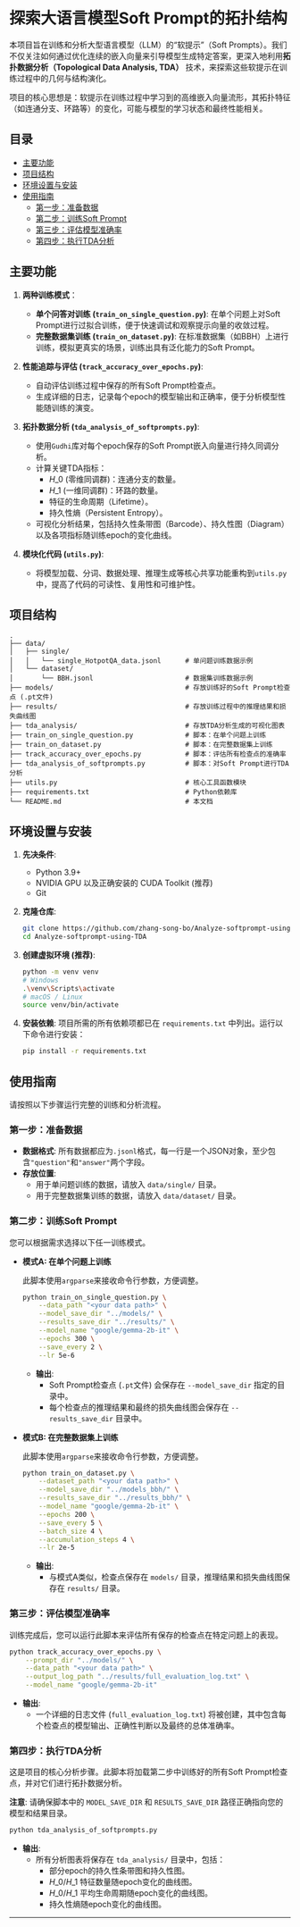 # 探索大语言模型Soft Prompt的拓扑结构

本项目旨在训练和分析大型语言模型（LLM）的“软提示”（Soft Prompts）。我们不仅关注如何通过优化连续的嵌入向量来引导模型生成特定答案，更深入地利用**拓扑数据分析（Topological Data Analysis, TDA）** 技术，来探索这些软提示在训练过程中的几何与结构演化。

项目的核心思想是：软提示在训练过程中学习到的高维嵌入向量流形，其拓扑特征（如连通分支、环路等）的变化，可能与模型的学习状态和最终性能相关。

## 目录

  - [主要功能](#主要功能)
  - [项目结构](#项目结构)
  - [环境设置与安装](#环境设置与安装)
  - [使用指南](#使用指南)
      - [第一步：准备数据](#第一步准备数据)
      - [第二步：训练Soft Prompt](#第二步训练soft-prompt)
      - [第三步：评估模型准确率](#第三步评估模型准确率)
      - [第四步：执行TDA分析](#第四步执行tda分析)

## 主要功能

1.  **两种训练模式**：

      * **单个问答对训练 (`train_on_single_question.py`)**: 在单个问题上对Soft Prompt进行过拟合训练，便于快速调试和观察提示向量的收敛过程。
      * **完整数据集训练 (`train_on_dataset.py`)**: 在标准数据集（如BBH）上进行训练，模拟更真实的场景，训练出具有泛化能力的Soft Prompt。

2.  **性能追踪与评估 (`track_accuracy_over_epochs.py`)**:

      * 自动评估训练过程中保存的所有Soft Prompt检查点。
      * 生成详细的日志，记录每个epoch的模型输出和正确率，便于分析模型性能随训练的演变。

3.  **拓扑数据分析 (`tda_analysis_of_softprompts.py`)**:

      * 使用`Gudhi`库对每个epoch保存的Soft Prompt嵌入向量进行持久同调分析。
      * 计算关键TDA指标：
          * $H\_0$ (零维同调群)：连通分支的数量。
          * $H\_1$ (一维同调群)：环路的数量。
          * 特征的生命周期（Lifetime）。
          * 持久性熵（Persistent Entropy）。
      * 可视化分析结果，包括持久性条带图（Barcode）、持久性图（Diagram）以及各项指标随训练epoch的变化曲线。

4.  **模块化代码 (`utils.py`)**:

      * 将模型加载、分词、数据处理、推理生成等核心共享功能重构到`utils.py`中，提高了代码的可读性、复用性和可维护性。

## 项目结构

```
.
├── data/
│   ├── single/
│   │   └── single_HotpotQA_data.jsonl      # 单问题训练数据示例
│   └── dataset/
│       └── BBH.jsonl                       # 数据集训练数据示例
├── models/                                 # 存放训练好的Soft Prompt检查点 (.pt文件)
├── results/                                # 存放训练过程中的推理结果和损失曲线图
├── tda_analysis/                           # 存放TDA分析生成的可视化图表
├── train_on_single_question.py             # 脚本：在单个问题上训练
├── train_on_dataset.py                     # 脚本：在完整数据集上训练
├── track_accuracy_over_epochs.py           # 脚本：评估所有检查点的准确率
├── tda_analysis_of_softprompts.py          # 脚本：对Soft Prompt进行TDA分析
├── utils.py                                # 核心工具函数模块
├── requirements.txt                        # Python依赖库
└── README.md                               # 本文档
```

## 环境设置与安装

1.  **先决条件**:

      * Python 3.9+
      * NVIDIA GPU 以及正确安装的 CUDA Toolkit (推荐)
      * Git

2.  **克隆仓库**:

    ```bash
    git clone https://github.com/zhang-song-bo/Analyze-softprompt-using-TDA
    cd Analyze-softprompt-using-TDA
    ```

3.  **创建虚拟环境 (推荐)**:

    ```bash
    python -m venv venv
    # Windows
    .\venv\Scripts\activate
    # macOS / Linux
    source venv/bin/activate
    ```

4.  **安装依赖**:
    项目所需的所有依赖项都已在 `requirements.txt` 中列出。运行以下命令进行安装：

    ```bash
    pip install -r requirements.txt
    ```

## 使用指南

请按照以下步骤运行完整的训练和分析流程。

### 第一步：准备数据

  * **数据格式**: 所有数据都应为`.jsonl`格式，每一行是一个JSON对象，至少包含`"question"`和`"answer"`两个字段。
  * **存放位置**:
      * 用于单问题训练的数据，请放入 `data/single/` 目录。
      * 用于完整数据集训练的数据，请放入 `data/dataset/` 目录。

### 第二步：训练Soft Prompt

您可以根据需求选择以下任一训练模式。

  * **模式A: 在单个问题上训练**

    此脚本使用`argparse`来接收命令行参数，方便调整。

    ```bash
    python train_on_single_question.py \
        --data_path "<your data path>" \
        --model_save_dir "../models/" \
        --results_save_dir "../results/" \
        --model_name "google/gemma-2b-it" \
        --epochs 300 \
        --save_every 2 \
        --lr 5e-6
    ```

      * **输出**:
          * Soft Prompt检查点 (`.pt`文件) 会保存在 `--model_save_dir` 指定的目录中。
          * 每个检查点的推理结果和最终的损失曲线图会保存在 `--results_save_dir` 目录中。

  * **模式B: 在完整数据集上训练**

    此脚本使用`argparse`来接收命令行参数，方便调整。

    ```bash
    python train_on_dataset.py \
        --dataset_path "<your data path>" \
        --model_save_dir "../models_bbh/" \
        --results_save_dir "../results_bbh/" \
        --model_name "google/gemma-2b-it" \
        --epochs 200 \
        --save_every 5 \
        --batch_size 4 \
        --accumulation_steps 4 \
        --lr 2e-5    
    ```

      * **输出**:
          * 与模式A类似，检查点保存在 `models/` 目录，推理结果和损失曲线图保存在 `results/` 目录。

### 第三步：评估模型准确率

训练完成后，您可以运行此脚本来评估所有保存的检查点在特定问题上的表现。

```bash
python track_accuracy_over_epochs.py \
    --prompt_dir "../models/" \
    --data_path "<your data path>" \
    --output_log_path "../results/full_evaluation_log.txt" \
    --model_name "google/gemma-2b-it"
```

  * **输出**:
      * 一个详细的日志文件 (`full_evaluation_log.txt`) 将被创建，其中包含每个检查点的模型输出、正确性判断以及最终的总体准确率。

### 第四步：执行TDA分析

这是项目的核心分析步骤。此脚本将加载第二步中训练好的所有Soft Prompt检查点，并对它们进行拓扑数据分析。

**注意**: 请确保脚本中的 `MODEL_SAVE_DIR` 和 `RESULTS_SAVE_DIR` 路径正确指向您的模型和结果目录。

```bash
python tda_analysis_of_softprompts.py
```

  * **输出**:
      * 所有分析图表将保存在 `tda_analysis/` 目录中，包括：
          * 部分epoch的持久性条带图和持久性图。
          * $H\_0$/$H\_1$ 特征数量随epoch变化的曲线图。
          * $H\_0$/$H\_1$ 平均生命周期随epoch变化的曲线图。
          * 持久性熵随epoch变化的曲线图。

-----